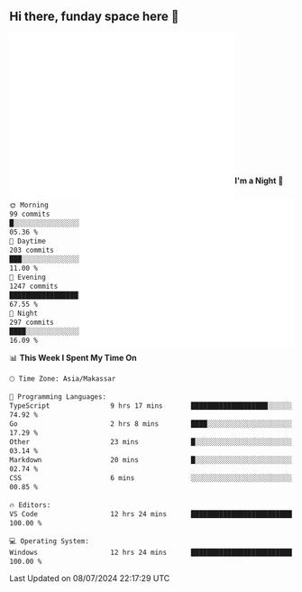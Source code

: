 ## Hi there, funday space here 🚀

<img align="left" width="400" alt="🌞" src="https://raw.githubusercontent.com/fhasnur/fhasnur/master/general.svg?token=ATQS65TR7ETTG5RLJUDIDBLBN34HE">
<img align="right" width="380" alt="🌞" src="https://raw.githubusercontent.com/fhasnur/fhasnur/master/statistics.svg?token=ATQS65TR7ETTG5RLJUDIDBLBN34HE">

<br><br><br><br><br><br><br><br><br><br><br><br><br><br>

<!--START_SECTION:waka-->
**I'm a Night 🦉** 

```text
🌞 Morning                99 commits          █░░░░░░░░░░░░░░░░░░░░░░░░   05.36 % 
🌆 Daytime                203 commits         ███░░░░░░░░░░░░░░░░░░░░░░   11.00 % 
🌃 Evening                1247 commits        █████████████████░░░░░░░░   67.55 % 
🌙 Night                  297 commits         ████░░░░░░░░░░░░░░░░░░░░░   16.09 % 
```


📊 **This Week I Spent My Time On** 

```text
🕑︎ Time Zone: Asia/Makassar

💬 Programming Languages: 
TypeScript               9 hrs 17 mins       ███████████████████░░░░░░   74.92 % 
Go                       2 hrs 8 mins        ████░░░░░░░░░░░░░░░░░░░░░   17.29 % 
Other                    23 mins             █░░░░░░░░░░░░░░░░░░░░░░░░   03.14 % 
Markdown                 20 mins             █░░░░░░░░░░░░░░░░░░░░░░░░   02.74 % 
CSS                      6 mins              ░░░░░░░░░░░░░░░░░░░░░░░░░   00.85 % 

🔥 Editors: 
VS Code                  12 hrs 24 mins      █████████████████████████   100.00 % 

💻 Operating System: 
Windows                  12 hrs 24 mins      █████████████████████████   100.00 % 
```


 Last Updated on 08/07/2024 22:17:29 UTC
<!--END_SECTION:waka-->
